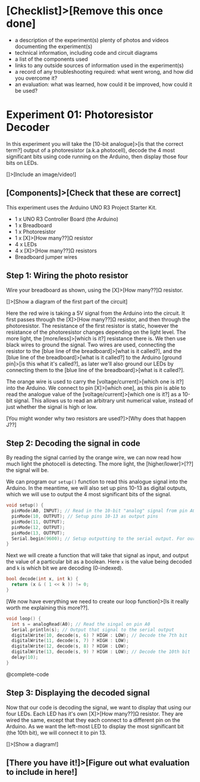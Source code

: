 # [Checklist]>[Remove this once done]
* a description of the experiment(s)
plenty of photos and videos documenting the experiment(s)
* technical information, including code and circuit diagrams
* a list of the components used
* links to any outside sources of information used in the experiment(s)
* a record of any troubleshooting required: what went wrong, and how did you overcome it?
* an evaluation: what was learned, how could it be improved, how could it be used?

# Experiment 01: Photoresistor Decoder
In this experiment you will take the [10-bit analogue]>[is that the correct term?] output of a photoresistor (a.k.a photocell), decode the 4 most significant bits using code running on the Arduino, then display those four bits on LEDs.

[]>[Include an image/video!]

## [Components]>[Check that these are correct]
This experiment uses the Arduino UNO R3 Project Starter Kit.
* 1 x UNO R3 Controller Board (the Arduino)
* 1 x Breadboard
* 1 x Photoresistor
* 1 x [X]>[How many??]Ω resistor
* 4 x LEDs
* 4 x [X]>[How many??]Ω resistors
* Breadboard jumper wires

## Step 1: Wiring the photo resistor
Wire your breadboard as shown, using the [X]>[How many??]Ω resistor.

[]>[Show a diagram of the first part of the circuit]

Here the red wire is taking a 5V signal from the Arduino into the circuit. It first passes through the [X]>[How many??]Ω resistor, and then through the photoresistor. The resistance of the first resistor is static, however the resistance of the photoresistor changes depending on the light level. The more light, the [more/less]>[which is it?] resistance there is. We then use black wires to ground the signal. Two wires are used, connecting the resistor to the [blue line of the breadboard]>[what is it called?], and the [blue line of the breadboard]>[what is it called?] to the Arduino [ground pin]>[is this what it's called?], as later we'll also ground our LEDs by connecting them to the [blue line of the breadboard]>[what is it called?].

The orange wire is used to carry the [voltage/current]>[which one is it?] into the Arduino. We connect to pin [X]>[which one], as this pin is able to read the analogue value of the [voltage/current]>[which one is it?] as a 10-bit signal. This allows us to read an arbitrary unit numerical value, instead of just whether the signal is high or low.

[You might wonder why two resistors are used?]>[Why does that happen J??]

## Step 2: Decoding the signal in code
By reading the signal carried by the orange wire, we can now read how much light the photocell is detecting. The more light, the [higher/lower]>[??] the signal will be.

We can program our `setup()` function to read this analogue signal into the Arduino. In the meantime, we will also set up pins 10-13 as digital outputs, which we will use to output the 4 most significant bits of the signal.

```C
void setup() {
  pinMode(A0, INPUT); // Read in the 10-bit "analog" signal from pin A0
  pinMode(10, OUTPUT); // Setup pins 10-13 as output pins
  pinMode(11, OUTPUT);
  pinMode(12, OUTPUT);
  pinMode(13, OUTPUT);
  Serial.begin(9600); // Setup outputting to the serial output. For our purposes, "9600" is just a magic number
}
```

Next we will create a function that will take that signal as input, and output the value of a particular bit as a boolean. Here `x` is the value being decoded and `k` is which bit we are decoding (0-indexed).

```C
bool decode(int x, int k) {
  return (x & ( 1 << k )) != 0;
}
```

[We now have everything we need to create our loop function]>[Is it really worth me explaining this more??].

```C
void loop() {
  int s = analogRead(A0); // Read the singal on pin A0
  Serial.println(s); // Output that signal to the serial output
  digitalWrite(10, decode(s, 6) ? HIGH : LOW); // Decode the 7th bit
  digitalWrite(11, decode(s, 7) ? HIGH : LOW);
  digitalWrite(12, decode(s, 8) ? HIGH : LOW);
  digitalWrite(13, decode(s, 9) ? HIGH : LOW); // Decode the 10th bit
  delay(10);
}
```

@complete-code

## Step 3: Displaying the decoded signal
Now that our code is decoding the signal, we want to display that using our four LEDs. Each LED has it's own [X]>[How many??]Ω resistor. They are wired the same, except that they each connect to a different pin on the Arduino. As we want the left-most LED to display the most significant bit (the 10th bit), we will connect it to pin 13.

[]>[Show a diagram!]

## [There you have it!]>[Figure out what evaluation to include in here!]
